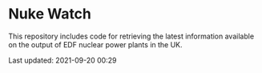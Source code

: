 # Nuke Watch

This repository includes code for retrieving the latest information available on the output of EDF nuclear power plants in the UK.

Last updated: 2021-09-20 00:29